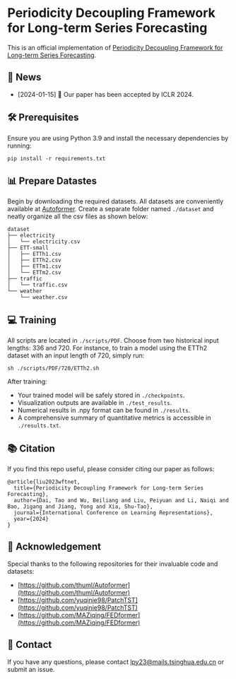 # Periodicity Decoupling Framework for Long-term Series Forecasting

This is an official implementation of [Periodicity Decoupling Framework for Long-term Series Forecasting](https://openreview.net/pdf?id=dp27P5HBBt).

## 📰 News

- [2024-01-15] 🎉 Our paper has been accepted by ICLR 2024.

## 🛠 Prerequisites

Ensure you are using Python 3.9 and install the necessary dependencies by running:

```
pip install -r requirements.txt
```

## 📊 Prepare Datastes

Begin by downloading the required datasets. All datasets are conveniently available at [Autoformer](https://drive.google.com/drive/folders/1ZOYpTUa82_jCcxIdTmyr0LXQfvaM9vIy). Create a separate folder named `./dataset` and neatly organize all the csv files as shown below:
```
dataset
├── electricity
│   └── electricity.csv
├── ETT-small
│   ├── ETTh1.csv
│   ├── ETTh2.csv
│   ├── ETTm1.csv
│   └── ETTm2.csv
├── traffic
│   └── traffic.csv
└── weather
    └── weather.csv
```

## 💻 Training

All scripts are located in `./scripts/PDF`. Choose from two historical input lengths: 336 and 720. For instance, to train a model using the ETTh2 dataset with an input length of 720, simply run:

```shell
sh ./scripts/PDF/720/ETTh2.sh
```

After training:

- Your trained model will be safely stored in `./checkpoints`.
- Visualization outputs are available in `./test_results`.
- Numerical results in .npy format can be found in `./results`.
- A comprehensive summary of quantitative metrics is accessible in `./results.txt`.

## 📚 Citation
If you find this repo useful, please consider citing our paper as follows:
```
@article{liu2023wftnet,
  title={Periodicity Decoupling Framework for Long-term Series Forecasting},
  author={Dai, Tao and Wu, Beiliang and Liu, Peiyuan and Li, Naiqi and Bao, Jigang and Jiang, Yong and Xia, Shu-Tao},
  journal={International Conference on Learning Representations},
  year={2024}
}
```

## 🙏 Acknowledgement
Special thanks to the following repositories for their invaluable code and datasets:

- [https://github.com/thuml/Autoformer](https://github.com/thuml/Autoformer)
- [https://github.com/yuqinie98/PatchTST](https://github.com/yuqinie98/PatchTST)
- [https://github.com/MAZiqing/FEDformer](https://github.com/MAZiqing/FEDformer)

## 📩 Contact
If you have any questions, please contact [lpy23@mails.tsinghua.edu.cn](lpy23@mails.tsinghua.edu.cn) or submit an issue.
